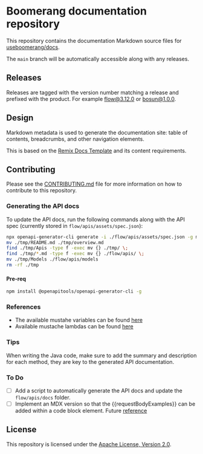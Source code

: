 # Boomerang documentation repository

This repository contains the documentation Markdown source files for [useboomerang/docs](https://useboomerang.io/docs).

The `main` branch will be automatically accessible along with any releases.

## Releases

Releases are tagged with the version number matching a release and prefixed with the product. For example flow@3.12.0 or bosun@1.0.0.

## Design

Markdown metadata is used to generate the documentation site: table of contents, breadcrumbs, and other navigation elements.

This is based on the [Remix Docs Template](https://github.com/boomerang-io/remix-docs-template?tab=readme-ov-file#frontmatter) and its content requirements.

## Contributing

Please see the [CONTRIBUTING.md](CONTRIBUTING.md) file for more information on how to contribute to this repository.

### Generating the API docs

To update the API docs, run the following commands along with the API spec (currently stored in `flow/apis/assets/spec.json`):

```sh
npx openapi-generator-cli generate -i ./flow/apis/assets/spec.json -g markdown -o ./tmp --skip-validate-spec -t ./flow/apis/assets/templates/ --api-name-suffix 'Route'
mv ./tmp/README.md ./tmp/overview.md
find ./tmp/Apis -type f -exec mv {} ./tmp/ \;
find ./tmp/*.md -type f -exec mv {} ./flow/apis/ \;
mv ./tmp/Models ./flow/apis/models
rm -rf ./tmp
```

#### Pre-req

```sh
npm install @openapitools/openapi-generator-cli -g
```

### References

- The available mustahe variables can be found [here](https://github.com/OpenAPITools/openapi-generator/blob/master/modules/openapi-generator/src/main/java/org/openapitools/codegen/CodegenOperation.java)
- Available mustache lambdas can be found [here](https://openapi-generator.tech/docs/templating#mustache-lambdas)

### Tips

When writing the Java code, make sure to add the summary and description for each method, they are key to the generated API documentation.

### To Do

- [ ] Add a script to automatically generate the API docs and update the `flow/apis/docs` folder.
- [ ] Implement an MDX version so that the {{requestBodyExamples}} can be added within a code block element. Future [reference](https://github.com/synx-ai/oas3-mdx/blob/master/example/templates/mdx/path.hdb)

## License

This repository is licensed under the [Apache License, Version 2.0](LICENSE).
